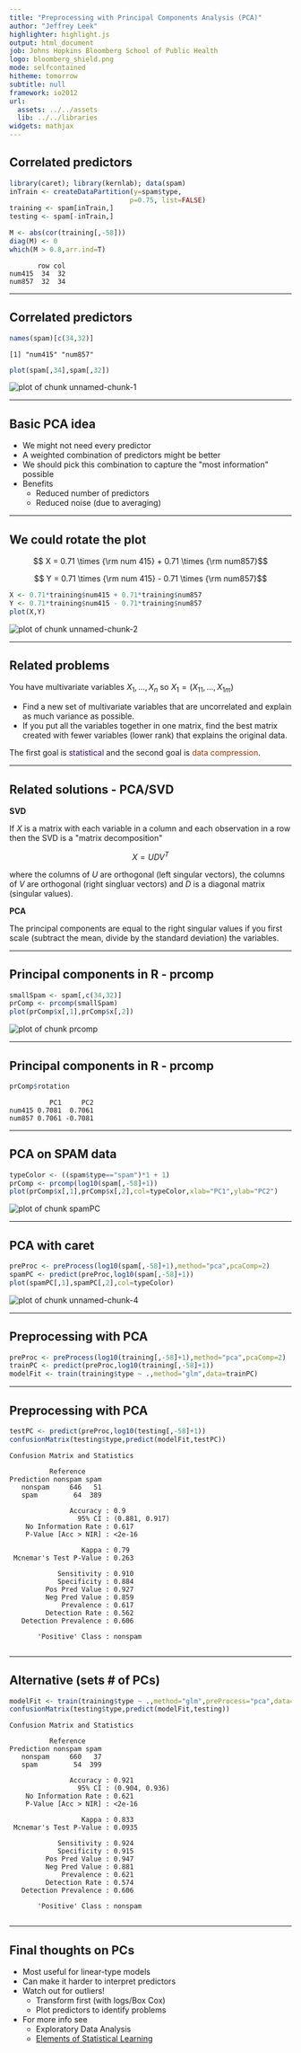 ```yaml
---
title: "Preprocessing with Principal Components Analysis (PCA)"
author: "Jeffrey Leek"
highlighter: highlight.js
output: html_document
job: Johns Hopkins Bloomberg School of Public Health
logo: bloomberg_shield.png
mode: selfcontained
hitheme: tomorrow
subtitle: null
framework: io2012
url:
  assets: ../../assets
  lib: ../../libraries
widgets: mathjax
---
```







## Correlated predictors


```r
library(caret); library(kernlab); data(spam)
inTrain <- createDataPartition(y=spam$type,
                              p=0.75, list=FALSE)
training <- spam[inTrain,]
testing <- spam[-inTrain,]

M <- abs(cor(training[,-58]))
diag(M) <- 0
which(M > 0.8,arr.ind=T)
```

```
       row col
num415  34  32
num857  32  34
```


---

## Correlated predictors


```r
names(spam)[c(34,32)]
```

```
[1] "num415" "num857"
```

```r
plot(spam[,34],spam[,32])
```

<div class="rimage center"><img src="fig/unnamed-chunk-1.png" title="plot of chunk unnamed-chunk-1" alt="plot of chunk unnamed-chunk-1" class="plot" /></div>



---

## Basic PCA idea

* We might not need every predictor
* A weighted combination of predictors might be better
* We should pick this combination to capture the "most information" possible
* Benefits
  * Reduced number of predictors
  * Reduced noise (due to averaging)


---

## We could rotate the plot

$$ X = 0.71 \times {\rm num 415} + 0.71 \times {\rm num857}$$

$$ Y = 0.71 \times {\rm num 415} - 0.71 \times {\rm num857}$$


```r
X <- 0.71*training$num415 + 0.71*training$num857
Y <- 0.71*training$num415 - 0.71*training$num857
plot(X,Y)
```

<div class="rimage center"><img src="fig/unnamed-chunk-2.png" title="plot of chunk unnamed-chunk-2" alt="plot of chunk unnamed-chunk-2" class="plot" /></div>


---

## Related problems

You have multivariate variables $X_1,\ldots,X_n$ so $X_1 = (X_{11},\ldots,X_{1m})$

* Find a new set of multivariate variables that are uncorrelated and explain as much variance as possible.
* If you put all the variables together in one matrix, find the best matrix created with fewer variables (lower rank) that explains the original data.


The first goal is <font color="#330066">statistical</font> and the second goal is <font color="#993300">data compression</font>.

---

## Related solutions - PCA/SVD

__SVD__

If $X$ is a matrix with each variable in a column and each observation in a row then the SVD is a "matrix decomposition"

$$ X = UDV^T$$

where the columns of $U$ are orthogonal (left singular vectors), the columns of $V$ are orthogonal (right singluar vectors) and $D$ is a diagonal matrix (singular values). 

__PCA__

The principal components are equal to the right singular values if you first scale (subtract the mean, divide by the standard deviation) the variables.

---

## Principal components in R - prcomp


```r
smallSpam <- spam[,c(34,32)]
prComp <- prcomp(smallSpam)
plot(prComp$x[,1],prComp$x[,2])
```

<div class="rimage center"><img src="fig/prcomp.png" title="plot of chunk prcomp" alt="plot of chunk prcomp" class="plot" /></div>


---

## Principal components in R - prcomp


```r
prComp$rotation
```

```
          PC1     PC2
num415 0.7081  0.7061
num857 0.7061 -0.7081
```



---

## PCA on SPAM data


```r
typeColor <- ((spam$type=="spam")*1 + 1)
prComp <- prcomp(log10(spam[,-58]+1))
plot(prComp$x[,1],prComp$x[,2],col=typeColor,xlab="PC1",ylab="PC2")
```

<div class="rimage center"><img src="fig/spamPC.png" title="plot of chunk spamPC" alt="plot of chunk spamPC" class="plot" /></div>



---

## PCA with caret


```r
preProc <- preProcess(log10(spam[,-58]+1),method="pca",pcaComp=2)
spamPC <- predict(preProc,log10(spam[,-58]+1))
plot(spamPC[,1],spamPC[,2],col=typeColor)
```

<div class="rimage center"><img src="fig/unnamed-chunk-4.png" title="plot of chunk unnamed-chunk-4" alt="plot of chunk unnamed-chunk-4" class="plot" /></div>



---

## Preprocessing with PCA


```r
preProc <- preProcess(log10(training[,-58]+1),method="pca",pcaComp=2)
trainPC <- predict(preProc,log10(training[,-58]+1))
modelFit <- train(training$type ~ .,method="glm",data=trainPC)
```


---

## Preprocessing with PCA


```r
testPC <- predict(preProc,log10(testing[,-58]+1))
confusionMatrix(testing$type,predict(modelFit,testPC))
```

```
Confusion Matrix and Statistics

          Reference
Prediction nonspam spam
   nonspam     646   51
   spam         64  389
                                        
               Accuracy : 0.9           
                 95% CI : (0.881, 0.917)
    No Information Rate : 0.617         
    P-Value [Acc > NIR] : <2e-16        
                                        
                  Kappa : 0.79          
 Mcnemar's Test P-Value : 0.263         
                                        
            Sensitivity : 0.910         
            Specificity : 0.884         
         Pos Pred Value : 0.927         
         Neg Pred Value : 0.859         
             Prevalence : 0.617         
         Detection Rate : 0.562         
   Detection Prevalence : 0.606         
                                        
       'Positive' Class : nonspam       
                                        
```


---

## Alternative (sets # of PCs)


```r
modelFit <- train(training$type ~ .,method="glm",preProcess="pca",data=training)
confusionMatrix(testing$type,predict(modelFit,testing))
```

```
Confusion Matrix and Statistics

          Reference
Prediction nonspam spam
   nonspam     660   37
   spam         54  399
                                        
               Accuracy : 0.921         
                 95% CI : (0.904, 0.936)
    No Information Rate : 0.621         
    P-Value [Acc > NIR] : <2e-16        
                                        
                  Kappa : 0.833         
 Mcnemar's Test P-Value : 0.0935        
                                        
            Sensitivity : 0.924         
            Specificity : 0.915         
         Pos Pred Value : 0.947         
         Neg Pred Value : 0.881         
             Prevalence : 0.621         
         Detection Rate : 0.574         
   Detection Prevalence : 0.606         
                                        
       'Positive' Class : nonspam       
                                        
```


---

## Final thoughts on PCs

* Most useful for linear-type models
* Can make it harder to interpret predictors
* Watch out for outliers! 
  * Transform first (with logs/Box Cox)
  * Plot predictors to identify problems
* For more info see 
  * Exploratory Data Analysis
  * [Elements of Statistical Learning](http://statweb.stanford.edu/~tibs/ElemStatLearn/)
  
